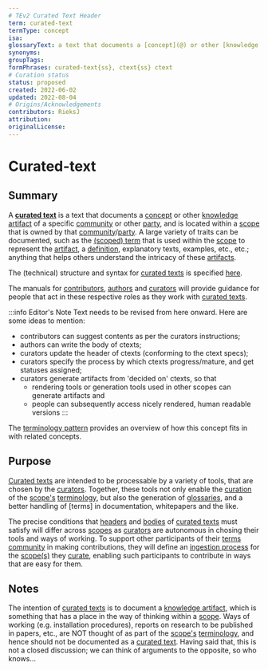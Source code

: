 ```yaml
---
# TEv2 Curated Text Header
term: curated-text
termType: concept
isa:
glossaryText: a text that documents a [concept](@) or other [knowledge artifact](@) of a specific [community](@) or other [party](@), and is located within a [scope](@) that is owned by that [community](@)/[party](@).
synonyms:
groupTags:
formPhrases: curated-text{ss}, ctext{ss} ctext
# Curation status
status: proposed
created: 2022-06-02
updated: 2022-08-04
# Origins/Acknowledgements
contributors: RieksJ
attribution:
originalLicense:
---
```


# Curated-text

## Summary

A **[curated text](@)** is a text that documents a [concept](@) or other [knowledge artifact](@) of a specific [community](@) or other [party](@), and is located within a [scope](@) that is owned by that [community](@)/[party](@). A large variety of traits can be documented, such as the [(scoped) term](@) that is used within the [scope](@) to represent the [artifact](knowledge-artifact@), a [definition](@), explanatory texts, examples, etc., etc.; anything that helps others understand the intricacy of these [artifacts](@).

The (technical) structure and syntax for [curated texts](@) is specified [here](/docs/tev2/spec-ctexts/ctext-spec).

The manuals for [contributors](/docs/tev2/manuals/contributor), [authors](/docs/tev2/manuals/author) and [curators](/docs/tev2/manuals/curator) will provide guidance for people that act in these respective roles as they work with [curated texts](@).

:::info Editor's Note
Text needs to be revised from here onward. Here are some ideas to mention:
- contributors can suggest contents as per the curators instructions;
- authors can write the body of ctexts;
- curators update the header of ctexts (conforming to the ctext specs);
- curators specify the process by which ctexts progress/mature, and get statuses assigned;
- curators generate artifacts from 'decided on' ctexts, so that
  - rendering tools or generation tools used in other scopes can generate artifacts and
  - people can subsequently access nicely rendered, human readable versions
:::

The [terminology pattern](pattern-terminology-support@) provides an overview of how this concept fits in with related concepts.

## Purpose

[Curated texts](@) are intended to be processable by a variety of tools, that are chosen by the [curators](@). Together, these tools not only enable the [curation](@) of the [scope's](@) [terminology](@), but also the generation of [glossaries](@), and a better handling of [terms] in documentation, whitepapers and the like.

The precise conditions that [headers](@) and [bodies](@) of [curated texts](@) must satisfy will differ across [scopes](@) as [curators](@) are autonomous in chosing their tools and ways of working. To support other participants of their [terms community](@) in making contributions, they will define an [ingestion process](@) for the [scope(s)](@) they [curate](@), enabling such participants to contribute in ways that are easy for them.

## Notes

The intention of [curated texts](@) is to document a [knowledge artifact](@), which is something that has a place in the way of thinking within a [scope](@). Ways of working (e.g. installation procedures), reports on research to be published in papers, etc., are NOT thought of as part of the [scope's](@) [terminology](@), and hence should not be documented as a [curated text](@). Having said that, this is not a closed discussion; we can think of arguments to the opposite, so who knows...